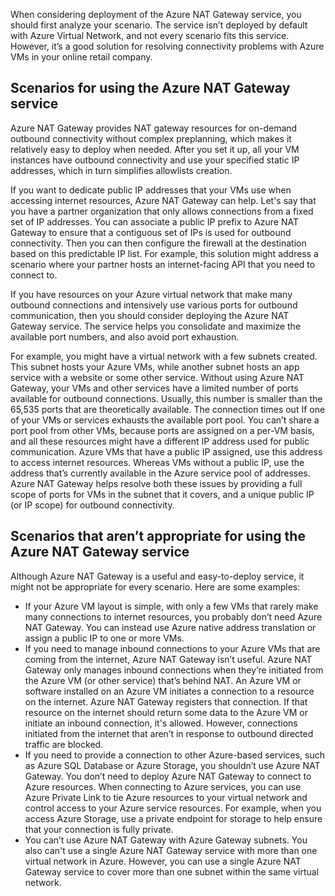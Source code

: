 When considering deployment of the Azure NAT Gateway service, you should first analyze your scenario. The service isn’t deployed by default with Azure Virtual Network, and not every scenario fits this service. However, it’s a good solution for resolving connectivity problems with Azure VMs in your online retail company.

## Scenarios for using the Azure NAT Gateway service

Azure NAT Gateway provides NAT gateway resources for on-demand outbound connectivity without complex preplanning, which makes it relatively easy to deploy when needed. After you set it up, all your VM instances have outbound connectivity and use your specified static IP addresses, which in turn simplifies allowlists creation.

If you want to dedicate public IP addresses that your VMs use when accessing internet resources, Azure NAT Gateway can help. Let's say that you have a partner organization that only allows connections from a fixed set of IP addresses. You can associate a public IP prefix to Azure NAT Gateway to ensure that a contiguous set of IPs is used for outbound connectivity. Then you can then configure the firewall at the destination based on this predictable IP list. For example, this solution might address a scenario where your partner hosts an internet-facing API that you need to connect to.

If you have resources on your Azure virtual network that make many outbound connections and intensively use various ports for outbound communication, then you should consider deploying the Azure NAT Gateway service. The service helps you consolidate and maximize the available port numbers, and also avoid port exhaustion.

For example, you might have a virtual network with a few subnets created. This subnet hosts your Azure VMs, while another subnet hosts an app service with a website or some other service. Without using Azure NAT Gateway, your VMs and other services have a limited number of ports available for outbound connections. Usually, this number is smaller than the 65,535 ports that are theoretically available. The connection times out If one of your VMs or services exhausts the available port pool. You can’t share a port pool from other VMs, because ports are assigned on a per-VM basis, and all these resources might have a different IP address used for public communication. Azure VMs that have a public IP assigned, use this address to access internet resources. Whereas VMs without a public IP, use the address that’s currently available in the Azure service pool of addresses. Azure NAT Gateway helps resolve both these issues by providing a full scope of ports for VMs in the subnet that it covers, and a unique public IP (or IP scope) for outbound connectivity.

## Scenarios that aren’t appropriate for using the Azure NAT Gateway service

Although Azure NAT Gateway is a useful and easy-to-deploy service, it might not be appropriate for every scenario. Here are some examples:

- If your Azure VM layout is simple, with only a few VMs that rarely make many connections to internet resources, you probably don’t need Azure NAT Gateway. You can instead use Azure native address translation or assign a public IP to one or more VMs.
- If you need to manage inbound connections to your Azure VMs that are coming from the internet, Azure NAT Gateway isn’t useful. Azure NAT Gateway only manages inbound connections when they’re initiated from the Azure VM (or other service) that’s behind NAT. An Azure VM or software installed on an Azure VM initiates a connection to a resource on the internet. Azure NAT Gateway registers that connection. If that resource on the internet should return some data to the Azure VM or initiate an inbound connection, it's allowed. However, connections initiated from the internet that aren’t in response to outbound directed traffic are blocked.
- If you need to provide a connection to other Azure-based services, such as Azure SQL Database or Azure Storage, you shouldn’t use Azure NAT Gateway. You don’t need to deploy Azure NAT Gateway to connect to Azure resources. When connecting to Azure services, you can use Azure Private Link to tie Azure resources to your virtual network and control access to your Azure service resources. For example, when you access Azure Storage, use a private endpoint for storage to help ensure that your connection is fully private.
- You can’t use Azure NAT Gateway with Azure Gateway subnets. You also can't use a single Azure NAT Gateway service with more than one virtual network in Azure. However, you can use a single Azure NAT Gateway service to cover more than one subnet within the same virtual network.
